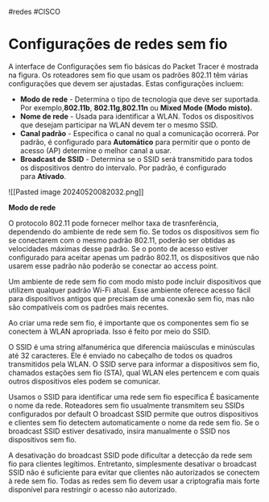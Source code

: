 #redes #CISCO

# Configurações de redes sem fio

A interface de Configurações sem fio básicas do Packet Tracer é mostrada na figura. Os roteadores sem fio que usam os padrões 802.11 têm várias configurações que devem ser ajustadas. Estas configurações incluem:

- **Modo de rede** - Determina o tipo de tecnologia que deve ser suportada. Por exemplo,**802.11b**, **802.11g**,**802.11n** ou **Mixed Mode (Modo misto).**
- **Nome de rede** - Usada para identificar a WLAN. Todos os dispositivos que desejam participar na WLAN devem ter o mesmo SSID.
- **Canal padrão** - Especifica o canal no qual a comunicação ocorrerá. Por padrão, é configurado para **Automático** para permitir que o ponto de acesso (AP) determine o melhor canal a usar.
- **Broadcast de SSID** - Determina se o SSID será transmitido para todos os dispositivos dentro do intervalo. Por padrão, é configurado para **Ativado**.

![[Pasted image 20240520082032.png]]

**Modo de rede**

O protocolo 802.11 pode fornecer melhor taxa de trasnferência, dependendo do ambiente de rede sem fio. Se todos os dispositivos sem fio se conectarem com o mesmo padrão 802.11, poderão ser obtidas as velocidades máximas desse padrão. Se o ponto de acesso estiver configurado para aceitar apenas um padrão 802.11, os dispositivos que não usarem esse padrão não poderão se conectar ao access point.

Um ambiente de rede sem fio com modo misto pode incluir dispositivos que utilizem qualquer padrão Wi-Fi atual. Esse ambiente oferece acesso fácil para dispositivos antigos que precisam de uma conexão sem fio, mas não são compatíveis com os padrões mais recentes.

Ao criar uma rede sem fio, é importante que os componentes sem fio se conectem à WLAN apropriada. Isso é feito por meio do SSID.

O SSID é uma string alfanumérica que diferencia maiúsculas e minúsculas até 32 caracteres. Ele é enviado no cabeçalho de todos os quadros transmitidos pela WLAN. O SSID serve para informar a dispositivos sem fio, chamados estações sem fio (STA), qual WLAN eles pertencem e com quais outros dispositivos eles podem se comunicar.

Usamos o SSID para identificar uma rede sem fio específica É basicamente o nome da rede. Roteadores sem fio usualmente transmitem seu SSIDs configurados por default O broadcast SSID permite que outros dispositivos e clientes sem fio detectem automaticamente o nome da rede sem fio. Se o broadcast SSID estiver desativado, insira manualmente o SSID nos dispositivos sem fio.

A desativação do broadcast SSID pode dificultar a detecção da rede sem fio para clientes legítimos. Entretanto, simplesmente desativar o broadcast SSID não é suficiente para evitar que clientes não autorizados se conectem à rede sem fio. Todas as redes sem fio devem usar a criptografia mais forte disponível para restringir o acesso não autorizado.











